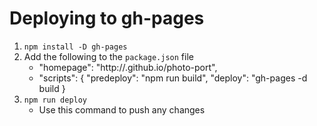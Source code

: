 # Deploying to gh-pages
1. `npm install -D gh-pages`
2. Add the following to the `package.json` file
    - "homepage": "http://<username>.github.io/photo-port",
    - "scripts": { "predeploy": "npm run build", "deploy": "gh-pages -d build }
3. `npm run deploy`
    - Use this command to push any changes